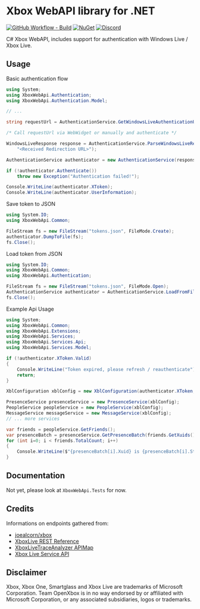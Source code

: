 # Xbox WebAPI library for .NET

[![GitHub Workflow - Build](https://img.shields.io/github/workflow/status/OpenXbox/xbox-webapi-csharp/build?label=build)](https://github.com/OpenXbox/xbox-webapi-csharp/actions?query=workflow%3Abuild)
[![NuGet](https://img.shields.io/nuget/v/OpenXbox.XboxWebApi.svg)](https://www.nuget.org/packages/OpenXbox.XboxWebApi)
[![Discord](https://img.shields.io/badge/discord-OpenXbox-blue.svg)](https://discord.gg/E8kkJhQ)

C# Xbox WebAPI, includes support for authentication with Windows Live / Xbox Live.

## Usage

Basic authentication flow

```cs
using System;
using XboxWebApi.Authentication;
using XboxWebApi.Authentication.Model;

// ...

string requestUrl = AuthenticationService.GetWindowsLiveAuthenticationUrl();

/* Call requestUrl via WebWidget or manually and authenticate */

WindowsLiveResponse response = AuthenticationService.ParseWindowsLiveResponse(
    "<Received Redirection URL>");

AuthenticationService authenticator = new AuthenticationService(response);

if (!authenticator.Authenticate())
    throw new Exception("Authentication failed!");

Console.WriteLine(authenticator.XToken);
Console.WriteLine(authenticator.UserInformation);
```

Save token to JSON

```cs
using System.IO;
using XboxWebApi.Common;

FileStream fs = new FileStream("tokens.json", FileMode.Create);
authenticator.DumpToFile(fs);
fs.Close();
```

Load token from JSON

```cs
using System.IO;
using XboxWebApi.Common;
using XboxWebApi.Authentication;

FileStream fs = new FileStream("tokens.json", FileMode.Open);
AuthenticationService authenticator = AuthenticationService.LoadFromFile(fs);
fs.Close();
```

Example Api Usage

```cs
using System;
using XboxWebApi.Common;
using XboxWebApi.Extensions;
using XboxWebApi.Services;
using XboxWebApi.Services.Api;
using XboxWebApi.Services.Model;

if (!authenticator.XToken.Valid)
{
    Console.WriteLine("Token expired, please refresh / reauthenticate");
    return;
}

XblConfiguration xblConfig = new XblConfiguration(authenticator.XToken, XblLanguage.United_States);

PresenceService presenceService = new PresenceService(xblConfig);
PeopleService peopleService = new PeopleService(xblConfig);
MessageService messageService = new MessageService(xblConfig);
// ... more services

var friends = peopleService.GetFriends();
var presenceBatch = presenceService.GetPresenceBatch(friends.GetXuids());
for (int i=0; i < friends.TotalCount; i++)
{
    Console.WriteLine($"{presenceBatch[i].Xuid} is {presenceBatch[i].State}");
}
```

## Documentation

Not yet, please look at `XboxWebApi.Tests` for now.

## Credits

Informations on endpoints gathered from:

* [joealcorn/xbox](https://github.com/joealcorn/xbox)
* [XboxLive REST Reference](https://docs.microsoft.com/en-us/windows/uwp/xbox-live/xbox-live-rest/atoc-xboxlivews-reference)
* [XboxLiveTraceAnalyzer APIMap](https://github.com/Microsoft/xbox-live-trace-analyzer/blob/master/Source/XboxLiveTraceAnalyzer.APIMap.csv)
* [Xbox Live Service API](https://github.com/Microsoft/xbox-live-api)

## Disclaimer

Xbox, Xbox One, Smartglass and Xbox Live are trademarks of Microsoft Corporation.
Team OpenXbox is in no way endorsed by or affiliated with Microsoft Corporation, or
any associated subsidiaries, logos or trademarks.
